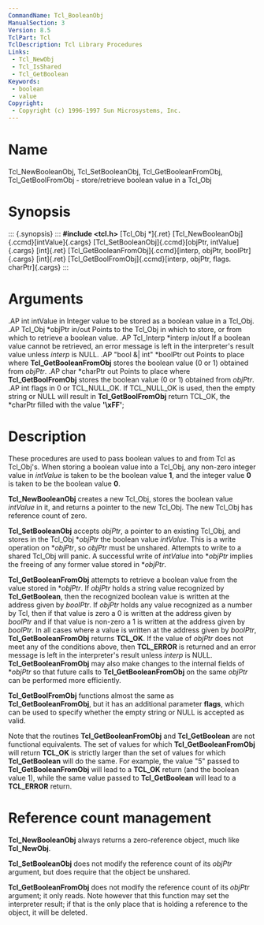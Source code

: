 ```yaml
---
CommandName: Tcl_BooleanObj
ManualSection: 3
Version: 8.5
TclPart: Tcl
TclDescription: Tcl Library Procedures
Links:
 - Tcl_NewObj
 - Tcl_IsShared
 - Tcl_GetBoolean
Keywords:
 - boolean
 - value
Copyright:
 - Copyright (c) 1996-1997 Sun Microsystems, Inc.
---
```


# Name

Tcl_NewBooleanObj, Tcl_SetBooleanObj, Tcl_GetBooleanFromObj, Tcl_GetBoolFromObj - store/retrieve boolean value in a Tcl_Obj

# Synopsis

::: {.synopsis} :::
**#include <tcl.h>**
[Tcl_Obj *]{.ret} [Tcl_NewBooleanObj]{.ccmd}[intValue]{.cargs}
[Tcl_SetBooleanObj]{.ccmd}[objPtr, intValue]{.cargs}
[int]{.ret} [Tcl_GetBooleanFromObj]{.ccmd}[interp, objPtr, boolPtr]{.cargs}
[int]{.ret} [Tcl_GetBoolFromObj]{.ccmd}[interp, objPtr, flags. charPtr]{.cargs}
:::

# Arguments

.AP int intValue in Integer value to be stored as a boolean value in a Tcl_Obj. .AP Tcl_Obj *objPtr in/out Points to the Tcl_Obj in which to store, or from which to retrieve a boolean value. .AP Tcl_Interp *interp in/out If a boolean value cannot be retrieved, an error message is left in the interpreter's result value unless *interp* is NULL. .AP "bool \&| int" *boolPtr out Points to place where **Tcl_GetBooleanFromObj** stores the boolean value (0 or 1) obtained from *objPtr*. .AP char *charPtr out Points to place where **Tcl_GetBoolFromObj** stores the boolean value (0 or 1) obtained from *objPtr*. .AP int flags in 0 or TCL_NULL_OK. If TCL_NULL_OK is used, then the empty string or NULL will result in **Tcl_GetBoolFromObj** return TCL_OK, the *charPtr filled with the value **'\xFF'**; 

# Description

These procedures are used to pass boolean values to and from Tcl as Tcl_Obj's.  When storing a boolean value into a Tcl_Obj, any non-zero integer value in *intValue* is taken to be the boolean value **1**, and the integer value **0** is taken to be the boolean value **0**.

**Tcl_NewBooleanObj** creates a new Tcl_Obj, stores the boolean value *intValue* in it, and returns a pointer to the new Tcl_Obj. The new Tcl_Obj has reference count of zero.

**Tcl_SetBooleanObj** accepts *objPtr*, a pointer to an existing Tcl_Obj, and stores in the Tcl_Obj **objPtr* the boolean value *intValue*.  This is a write operation on **objPtr*, so *objPtr* must be unshared.  Attempts to write to a shared Tcl_Obj will panic.  A successful write of *intValue* into **objPtr* implies the freeing of any former value stored in **objPtr*.

**Tcl_GetBooleanFromObj** attempts to retrieve a boolean value from the value stored in **objPtr*. If *objPtr* holds a string value recognized by **Tcl_GetBoolean**, then the recognized boolean value is written at the address given by *boolPtr*. If *objPtr* holds any value recognized as a number by Tcl, then if that value is zero a 0 is written at the address given by *boolPtr* and if that value is non-zero a 1 is written at the address given by *boolPtr*. In all cases where a value is written at the address given by *boolPtr*, **Tcl_GetBooleanFromObj** returns **TCL_OK**. If the value of *objPtr* does not meet any of the conditions above, then **TCL_ERROR** is returned and an error message is left in the interpreter's result unless *interp* is NULL. **Tcl_GetBooleanFromObj** may also make changes to the internal fields of **objPtr* so that future calls to **Tcl_GetBooleanFromObj** on the same *objPtr* can be performed more efficiently.

**Tcl_GetBoolFromObj** functions almost the same as **Tcl_GetBooleanFromObj**, but it has an additional parameter **flags**, which can be used to specify whether the empty string or NULL is accepted as valid.

Note that the routines **Tcl_GetBooleanFromObj** and **Tcl_GetBoolean** are not functional equivalents. The set of values for which **Tcl_GetBooleanFromObj** will return **TCL_OK** is strictly larger than the set of values for which **Tcl_GetBoolean** will do the same. For example, the value "5" passed to **Tcl_GetBooleanFromObj** will lead to a **TCL_OK** return (and the boolean value 1), while the same value passed to **Tcl_GetBoolean** will lead to a **TCL_ERROR** return. 

# Reference count management

**Tcl_NewBooleanObj** always returns a zero-reference object, much like **Tcl_NewObj**.

**Tcl_SetBooleanObj** does not modify the reference count of its *objPtr* argument, but does require that the object be unshared.

**Tcl_GetBooleanFromObj** does not modify the reference count of its *objPtr* argument; it only reads. Note however that this function may set the interpreter result; if that is the only place that is holding a reference to the object, it will be deleted.

